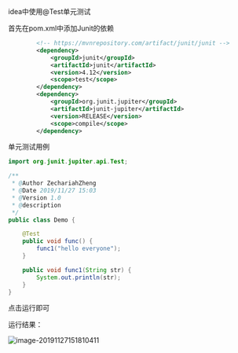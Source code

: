 idea中使用@Test单元测试

首先在pom.xml中添加Junit的依赖

```xml
		<!-- https://mvnrepository.com/artifact/junit/junit -->
        <dependency>
            <groupId>junit</groupId>
            <artifactId>junit</artifactId>
            <version>4.12</version>
            <scope>test</scope>
        </dependency>
        <dependency>
            <groupId>org.junit.jupiter</groupId>
            <artifactId>junit-jupiter</artifactId>
            <version>RELEASE</version>
            <scope>compile</scope>
        </dependency>
```



单元测试用例

```java
import org.junit.jupiter.api.Test;

/**
 * @Author ZechariahZheng
 * @Date 2019/11/27 15:03
 * @Version 1.0
 * @description
 */
public class Demo {

    @Test
    public void func() {
        func1("hello everyone");
    }

    public void func1(String str) {
        System.out.println(str);
    }
}

```

点击运行即可

运行结果：

![image-20191127151810411](C:\Users\ZZS\AppData\Roaming\Typora\typora-user-images\image-20191127151810411.png)